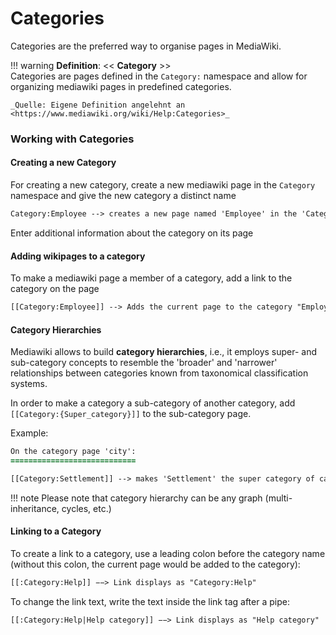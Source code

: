 # Categories

Categories are the preferred way to organise pages in MediaWiki.

!!! warning
    **Definition**: << **Category** >>  
    Categories are pages defined in the `Category:` namespace and allow for organizing mediawiki pages in predefined categories.

    _Quelle: Eigene Definition angelehnt an <https://www.mediawiki.org/wiki/Help:Categories>_  


### Working with Categories

#### Creating a new Category

For creating a new category, create a new mediawiki page in the `Category` namespace and give the new category a distinct name  
``` diff
Category:Employee --> creates a new page named 'Employee' in the 'Category' namespace
```
  
Enter additional information about the category on its page


#### Adding wikipages to a category

To make a mediawiki page a member of a category, add a link to the category on the page
``` diff
[[Category:Employee]] --> Adds the current page to the category "Employee"
```


[^1]: Category links can be placed at any location at a wiki page. However, due to maintenance and consistency reasons, it is good practice to define distinct locations in wiki pages for specifying category memberships. 

#### Category Hierarchies

Mediawiki allows to build **category hierarchies**, i.e., it employs super- and sub-category concepts to resemble the 'broader' and 'narrower' relationships between categories known from taxonomical classification systems. 

In order to make a category a sub-category of another category, add `[[Category:{Super_category}]]` to the sub-category page.

Example:  
``` diff
On the category page 'city':
============================

[[Category:Settlement]] --> makes 'Settlement' the super category of category 'city'
```

<!-- !!! Example
    **Example**  
    Defining that city is a special form of settlement (ie., sub-category), enter
    `[[Category:Settlement]]` on the `Category:City` page to make `Settlement` the super category of `City` -->

!!! note
    Please note that category hierarchy can be any graph (multi-inheritance, cycles, etc.)

#### Linking to a Category
To create a link to a category, use a leading colon before the category name (without this colon, the current page would be added to the category):
``` diff
[[:Category:Help]] −−> Link displays as "Category:Help"
```

To change the link text, write the text inside the link tag after a pipe:
``` diff
[[:Category:Help|Help category]] −−> Link displays as "Help category"
```





